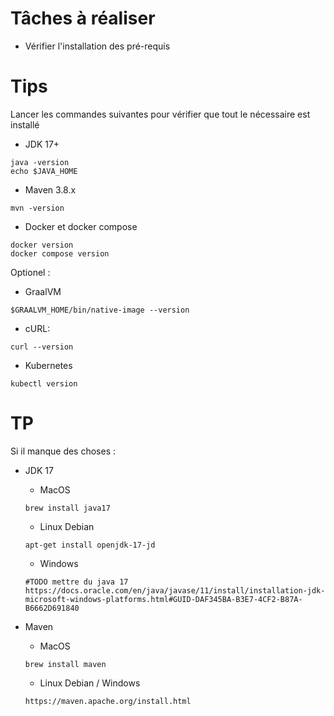 # Tâches à réaliser 

- Vérifier l'installation des pré-requis

# Tips

Lancer les commandes suivantes pour vérifier que tout le nécessaire est installé

- JDK 17+
```shell
java -version
echo $JAVA_HOME
```

- Maven 3.8.x
```shell
mvn -version
```

- Docker et docker compose
```shell
docker version
docker compose version
```

Optionel :

- GraalVM
```shell
$GRAALVM_HOME/bin/native-image --version
```

- cURL:
```shell
curl --version
```

- Kubernetes
```shell
kubectl version 
```

# TP

Si il manque des choses : 
- JDK 17 
  - MacOS
  ```shell
  brew install java17
  ```
  - Linux Debian
  ```shell
  apt-get install openjdk-17-jd
  ```
  - Windows
  ```shell
  #TODO mettre du java 17
  https://docs.oracle.com/en/java/javase/11/install/installation-jdk-microsoft-windows-platforms.html#GUID-DAF345BA-B3E7-4CF2-B87A-B6662D691840
  ```

- Maven
  - MacOS
  ```shell
  brew install maven
  ```
  - Linux Debian / Windows
  ```shell
  https://maven.apache.org/install.html
  ```
